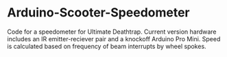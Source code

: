 # Arduino-Scooter-Speedometer

Code for a speedometer for Ultimate Deathtrap. Current version hardware includes an IR emitter-reciever pair and a knockoff Arduino Pro Mini.
Speed is calculated based on frequency of beam interrupts by wheel spokes.
